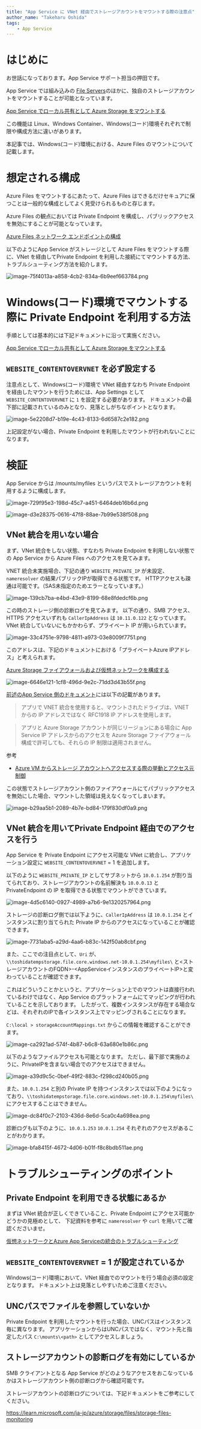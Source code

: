```yaml
---
title: "App Service に VNet 経由でストレージアカウントをマウントする際の注意点"
author_name: "Takeharu Oshida"
tags:
    - App Service
---
```



# はじめに
お世話になっております。App Service サポート担当の押田です。

App Service では組み込みの [File Servers](https://azure.github.io/jpazpaas/2023/05/10/Inside-the-Azure-App-Service-Architecture.html#file-servers)のほかに、独自のストレージアカウントをマウントすることが可能となっています。

[App Service でローカル共有として Azure Storage をマウントする](https://learn.microsoft.com/ja-jp/azure/app-service/configure-connect-to-azure-storage?tabs=basic%2Cportal&pivots=code-windows)

この機能は Linux、Windows Container、Windows(コード)環境それぞれで制限や構成方法に違いがあります。

本記事では、Windows(コード)環境における、Azure Files のマウントについて記載します。

# 想定される構成

Azure Files をマウントするにあたって、Azure Files はできるだけセキュアに保つことは一般的な構成としてよく見受けられるものと存じます。

Azure Files の観点においては Private Endpoint を構成し、パブリックアクセスを無効にすることが可能となっています。

[Azure Files ネットワーク エンドポイントの構成](https://learn.microsoft.com/ja-jp/azure/storage/files/storage-files-networking-endpoints?tabs=azure-portal)

以下のようにApp Service がストレージとして Azure Files をマウントする際に、VNet を経由してPrivate Endpoint を利用した接続にてマウントする方法、トラブルシューティング方法を紹介します。

![image-75f4013a-a858-4cb2-834a-6b9eef663784.png]({{site.baseurl}}/media/2024/01/image-75f4013a-a858-4cb2-834a-6b9eef663784.png)

# Windows(コード)環境でマウントする際に Private Endpoint を利用する方法

手順としては基本的には下記ドキュメントに沿って実施ください。

[App Service でローカル共有として Azure Storage をマウントする](
https://learn.microsoft.com/ja-jp/azure/app-service/configure-connect-to-azure-storage?tabs=basic%2Cportal&pivots=code-windows)

## `WEBSITE_CONTENTOVERVNET` を必ず設定する

注意点として、Windows(コード)環境で VNet 経由すなわち Private Endpoint を経由したマウントを行うためには、App Settings として `WEBSITE_CONTENTOVERVNET` に `1` を設定する必要があります。
ドキュメントの最下部に記載されているのみとなり、見落としがちなポイントとなります。

![image-5e2208d7-b19e-4c43-8133-6d6587c2e182.png]({{site.baseurl}}/media/2024/01/image-5e2208d7-b19e-4c43-8133-6d6587c2e182.png)

上記設定がない場合、Private Endpoint を利用したマウントが行われないことになります。

# 検証
App Service からは /mounts/myfiles というパスでストレージアカウントを利用するように構成します。

![image-729f95e3-198d-45c7-a451-6464deb16b6d.png]({{site.baseurl}}/media/2024/01/image-729f95e3-198d-45c7-a451-6464deb16b6d.png)

![image-d3e28375-0616-47f8-88ae-7b99e538f508.png]({{site.baseurl}}/media/2024/01/image-d3e28375-0616-47f8-88ae-7b99e538f508.png)

## VNet 統合を用いない場合

まず、VNet 統合をしない状態、すなわち Private Endpoint を利用しない状態での App Service から Azure Files へのアクセスを見てみます。

VNET 統合未実施場合、下記の通り `WEBSITE_PRIVATE_IP` が未設定、 `nameresolver` の結果パブリックIPが取得できる状態です。
HTTPアクセスも疎通は可能です。（SAS未指定のためエラーとなっています。）

![image-139cb7ba-e4bd-43e9-8199-68e8fdedcf6b.png]({{site.baseurl}}/media/2024/01/image-139cb7ba-e4bd-43e9-8199-68e8fdedcf6b.png)

この時のストレージ側の診断ログを見てみます。
以下の通り、SMB アクセス、HTTPS アクセスいずれも `CallerIpAddress` は `10.11.0.122` となっています。
VNet 統合していないにもかかわらず、プライベート IP が用いられています。

![image-33c4751e-9798-4811-a973-03e8009f7751.png]({{site.baseurl}}/media/2024/01/image-33c4751e-9798-4811-a973-03e8009f7751.png)

このアドレスは、下記のドキュメントにおける「プライベートAzure IPアドレス」と考えられます。

[Azure Storage ファイアウォールおよび仮想ネットワークを構成する](https://learn.microsoft.com/ja-jp/azure/storage/common/storage-network-security?tabs=azure-portal)

![image-6646e121-1cf8-496d-9e2c-71dd3d43b55f.png]({{site.baseurl}}/media/2024/01/image-6646e121-1cf8-496d-9e2c-71dd3d43b55f.png)

[前述のApp Service 側のドキュメント](
https://learn.microsoft.com/ja-jp/azure/app-service/configure-connect-to-azure-storage?tabs=basic%2Cportal&pivots=code-windows)には以下の記載があります。

> アプリで VNET 統合を使用すると、マウントされたドライブは、VNET からの IP アドレスではなく RFC1918 IP アドレスを使用します。

> アプリと Azure Storage アカウントが同じリージョンにある場合に App Service IP アドレスからのアクセスを Azure Storage ファイアウォール構成で許可しても、それらの IP 制限は適用されません。

参考

- [Azure VM からストレージ アカウントへアクセスする際の挙動とアクセス元制御](https://jpaztech.github.io/blog/storage/storageFirewall-accesscontroll/)

この状態でストレージアカウント側のファイアウォールにてパブリックアクセスを無効にした場合、マウントした領域は見えなくなってしまいます。

![image-b29aa5b1-2089-4b7e-bd84-179f830df0a9.png]({{site.baseurl}}/media/2024/01/image-b29aa5b1-2089-4b7e-bd84-179f830df0a9.png)


## VNet 統合を用いてPrivate Endpoint 経由でのアクセスを行う

App Service を Private Endpoint にアクセス可能な VNet に統合し、アプリケーション設定に `WEBSITE_CONTENTOVERVNET` = 1 を追加します。

以下のように `WEBSITE_PRIVATE_IP` としてサブネットから `10.0.1.254` が割り当てられており、ストレージアカウントの名前解決も `10.0.0.13` と PrivateEndpoint の IP を取得できる状態でマウントができています。

![image-4d5c6140-0927-4989-a7b6-9e1320257964.png]({{site.baseurl}}/media/2024/01/image-4d5c6140-0927-4989-a7b6-9e1320257964.png)

ストレージの診断ログ側では以下ように、`CallerIpAddress` は `10.0.1.254` とインスタンスに割り当てられた Private IP からのアクセスになっていることが確認できます。

![image-7731aba5-a29d-4aa6-b83c-142f50ab8cbf.png]({{site.baseurl}}/media/2024/01/image-7731aba5-a29d-4aa6-b83c-142f50ab8cbf.png)

また、ここでの注目点として、`Uri` が、`\\toshidatempstorage.file.core.windows.net-10.0.1.254\myfiles\` と<ストレージアカウントのFQDN>-<AppServiceインスタンスのプライベートIP>と変わっていることが確認できます。

これはどういうことかというと、アプリケーション上でのマウントは直接行われているわけではなく、App Service のプラットフォームにてマッピングが行われていることを示しております。
したがって、複数インスタンスが存在する場合などは、それぞれのIPで各インスタンス上でマッピングされることになります。

`C:\local > storageAccountMappings.txt` からこの情報を確認することができます。

![image-ca2921ad-574f-4b87-b6c8-63a680e1b86c.png]({{site.baseurl}}/media/2024/01/image-ca2921ad-574f-4b87-b6c8-63a680e1b86c.png)

以下のようなファイルアクセスも可能となります。
ただし、最下部で実施のように、PrivateIPを含まない場合でのアクセスはできません。

![image-a39d9c5c-0bef-49f2-883c-f298cd240b05.png]({{site.baseurl}}/media/2024/01/image-a39d9c5c-0bef-49f2-883c-f298cd240b05.png)

また、`10.0.1.254` と別の Private IP を持つインスタンスでは以下のようになっており、`\\toshidatempstorage.file.core.windows.net-10.0.1.254\myfiles\`　にアクセスすることはできません。

![image-dc84f0c7-2103-436d-8e6d-5ca0c4a698ea.png]({{site.baseurl}}/media/2024/01/image-dc84f0c7-2103-436d-8e6d-5ca0c4a698ea.png)

診断ログも以下のように、`10.0.1.253` `10.0.1.254` それぞれのアクセスがあることがわかります。

![image-bfa8415f-4672-4d06-b01f-f8c8bdb511ae.png]({{site.baseurl}}/media/2024/01/image-bfa8415f-4672-4d06-b01f-f8c8bdb511ae.png)

# トラブルシューティングのポイント

## Private Endpoint を利用できる状態にあるか

まずは VNet 統合が正しくできていること、Private Endpoint にアクセス可能かどうかの見極めとして、
下記資料を参考に `nameresolver` や `curl` を用いてご確認くださいませ。

[仮想ネットワークとAzure App Serviceの統合のトラブルシューティング](https://learn.microsoft.com/ja-jp/troubleshoot/azure/app-service/troubleshoot-vnet-integration-apps)

## `WEBSITE_CONTENTOVERVNET` = 1 が設定されているか

Windows(コード)環境において、VNet 経由でのマウントを行う場合必須の設定となります。
ドキュメント上は見落としやすいためご注意ください。

## UNCパスでファイルを参照していないか

Private Endpoint を利用したマウントを行った場合、UNCパスはインスタンス毎に異なります。
アプリケーションからはUNCパスではなく、マウント先と指定したパス `C:\mounts\<path>` としてアクセスしましょう。

## ストレージアカウントの診断ログを有効にしているか

SMB クライアントとなる App Service がどのようなアクセスをおこなっているかはストレージアカウント側の診断ログから確認可能です。

ストレージアカウントの診断ログについては、下記ドキュメントをご参考にしてください。

https://learn.microsoft.com/ja-jp/azure/storage/files/storage-files-monitoring

